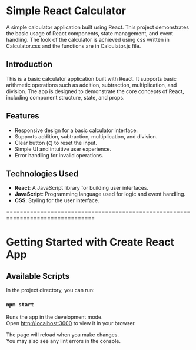 # Simple React Calculator

A simple calculator application built using React. This project demonstrates the basic usage of React components, state management, and event handling.
The look of the calculator is achieved using css written in Calculator.css and the functions are in Calculator.js file. 

## Introduction

This is a basic calculator application built with React. It supports basic arithmetic operations such as addition, subtraction, multiplication, and division. 
The app is designed to demonstrate the core concepts of React, including component structure, state, and props.

## Features

- Responsive design for a basic calculator interface.
- Supports addition, subtraction, multiplication, and division.
- Clear button (`C`) to reset the input.
- Simple UI and intuitive user experience.
- Error handling for invalid operations.

## Technologies Used

- **React**: A JavaScript library for building user interfaces.
- **JavaScript**: Programming language used for logic and event handling.
- **CSS**: Styling for the user interface.

================================================================================
# Getting Started with Create React App

## Available Scripts

In the project directory, you can run:

### `npm start`

Runs the app in the development mode.\
Open [http://localhost:3000](http://localhost:3000) to view it in your browser.

The page will reload when you make changes.\
You may also see any lint errors in the console.

